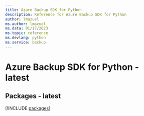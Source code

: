 ```yaml
---
title: Azure Backup SDK for Python
description: Reference for Azure Backup SDK for Python
author: lmazuel
ms.author: lmazuel
ms.data: 01/17/2023
ms.topic: reference
ms.devlang: python
ms.service: backup
---
```

# Azure Backup SDK for Python - latest
## Packages - latest
[!INCLUDE [packages](backup-index.md)]